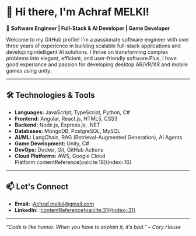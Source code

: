 # 👋 Hi there, I'm Achraf MELKI!

🎯 **Software Engineer | Full-Stack & AI Developer | Game Developer**

Welcome to my GitHub profile! I'm a passionate software engineer with over three years of experience in building scalable full-stack applications and  developing intelligent AI solutions. I thrive on transforming complex problems into elegant, efficient, and user-friendly software.Plus, i have good experiance and passion for developing desktop AR/VR/XR and mobile games using unity.

---

## 🛠️ Technologies & Tools

- **Languages:** JavaScript, TypeScript, Python, C#
- **Frontend:** Angular, React.js, HTML5, CSS3
- **Backend:** Node.js, Express.js, .NET
- **Databases:** MongoDB, PostgreSQL, MySQL
- **AI/ML:** LangChain, RAG (Retrieval-Augmented Generation), AI Agents
- **Game Development:** Unity, C#
- **DevOps:** Docker, Git, GitHub Actions
- **Cloud Platforms:** AWS, Google Cloud Platform:contentReference[oaicite:16]{index=16}


---



## 📫 Let's Connect

- **Email:** :Achraf.melkii@gmail.com
- **LinkedIn:** :[contentReference[oaicite:31]{index=31}](https://www.linkedin.com/in/achraf-melki-tn/)

---

*“Code is like humor. When you have to explain it, it’s bad.” – Cory House*
